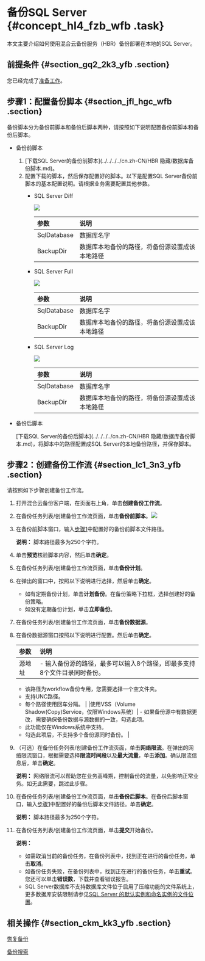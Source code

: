 # 备份SQL Server {#concept_hl4_fzb_wfb .task}

本文主要介绍如何使用混合云备份服务（HBR）备份部署在本地的SQL Server。

## 前提条件 {#section_gq2_2k3_yfb .section}

您已经完成了[准备工作](cn.zh-CN/本地备份教程/基于workflow的备份/准备工作.md)。

## 步骤1：配置备份脚本 {#section_jfl_hgc_wfb .section}

备份脚本分为备份前脚本和备份后脚本两种，请按照如下说明配置备份前脚本和备份后脚本。

-   备份前脚本
    1.  [下载SQL Server的备份前脚本](../../../../cn.zh-CN/HBR 隐藏/数据库备份脚本.md)。
    2.  配置下载的脚本，然后保存配置好的脚本。以下是配置SQL Server备份前脚本的基本配置说明。请根据业务需要配置其他参数。
        -   SQL Server Diff

            ![](http://static-aliyun-doc.oss-cn-hangzhou.aliyuncs.com/assets/img/64700/156896019261143_zh-CN.png)

            |参数|说明|
            |:-|:-|
            |SqlDatabase|数据库名字|
            |BackupDir|数据库本地备份的路径，将备份源设置成该本地路径|

        -   SQL Server Full

            ![](http://static-aliyun-doc.oss-cn-hangzhou.aliyuncs.com/assets/img/64700/156896019261144_zh-CN.png)

            |参数|说明|
            |:-|:-|
            |SqlDatabase|数据库名字|
            |BackupDir|数据库本地备份的路径，将备份源设置成该本地路径|

        -   SQL Server Log

            ![](http://static-aliyun-doc.oss-cn-hangzhou.aliyuncs.com/assets/img/64700/156896019261145_zh-CN.png)

            |参数|说明|
            |:-|:-|
            |SqlDatabase|数据库名字|
            |BackupDir|数据库本地备份的路径，将备份源设置成该本地路径|

-   备份后脚本

    [下载SQL Server的备份后脚本](../../../../cn.zh-CN/HBR 隐藏/数据库备份脚本.md)，将脚本中的路径配置成SQL Server的本地备份路径，并保存脚本。


## 步骤2：创建备份工作流 {#section_lc1_3n3_yfb .section}

请按照如下步骤创建备份工作流。

1.  打开混合云备份客户端，在页面右上角，单击**创建备份工作流**。
2.  在备份任务列表/创建备份工作流页面，单击**备份前脚本**。![](http://static-aliyun-doc.oss-cn-hangzhou.aliyuncs.com/assets/img/64539/156896019261078_zh-CN.png)


3.  在备份前脚本窗口，输入[步骤1](#section_jfl_hgc_wfb)中配置好的备份前脚本文件路径。 

    **说明：** 脚本路径最多为250个字符。

4.  单击**预览**核验脚本内容，然后单击**确定**。
5.  在备份任务列表/创建备份工作流页面，单击**备份计划**。
6.  在弹出的窗口中，按照以下说明进行选择，然后单击**确定**。 
    -   如有定期备份计划，单击**计划备份**。在备份策略下拉框，选择创建好的备份策略。
    -   如没有定期备份计划，单击**立即备份**。
7.  在备份任务列表/创建备份工作流页面，单击**备份数据源**。
8.  在备份数据源窗口按照以下说明进行配置。然后单击**确定**。 

    |参数|说明|
    |:-|:-|
    |源地址|     -   输入备份源的路径，最多可以输入8个路径，即最多支持8个文件目录同时备份。
    -   该路径为workflow备份专用，您需要选择一个空文件夹。
    -   支持UNC路径。
    -   每个路径使用回车分隔。
 |
    |使用VSS（Volume Shadow\(Copy\)Service，仅限Windows系统）|     -   如果备份源中有数据更改，需要确保备份数据与源数据的一致，勾选此项。
    -   此功能仅在Windows系统中支持。
    -   勾选此项后，不支持多个备份源同时备份。
 |

9.  （可选）在备份任务列表/创建备份工作流页面，单击**网络限流**。在弹出的网络限流窗口，根据需要选择**限流时间段**以及**最大流量**，单击**添加**。确认限流信息后，单击**确定**。 

    **说明：** 网络限流可以帮助您在业务高峰期，控制备份的流量，以免影响正常业务。如无此需要，跳过此步骤。

10. 在备份任务列表/创建备份工作流页面，单击**备份后脚本**。在备份后脚本窗口，输入[步骤1](#section_jfl_hgc_wfb)中配置好的备份后脚本文件路径。单击**确定**。 

    **说明：** 脚本路径最多为250个字符。

11. 在备份任务列表/创建备份工作流页面，单击**提交**开始备份。 

    **说明：** 

    -   如需取消当前的备份任务，在备份列表中，找到正在进行的备份任务，单击**取消**。
    -   如备份任务失败，在备份列表中，找到正在进行的备份任务，单击**重试**。您还可以单击**错误数**，下载并查看错误报告。
    -   SQL Server数据库不支持数据库文件位于启用了压缩功能的文件系统上，更多数据库安装限制请参见[SQL Server 的默认实例和命名实例的文件位置](https://docs.microsoft.com/en-us/sql/sql-server/install/file-locations-for-default-and-named-instances-of-sql-server?view=sql-server-2017)。

## 相关操作 {#section_ckm_kk3_yfb .section}

[恢复备份](cn.zh-CN/本地备份教程/基于workflow的备份/恢复备份.md)

[备份搜索](cn.zh-CN/本地备份教程/基于workflow的备份/备份搜索.md)

